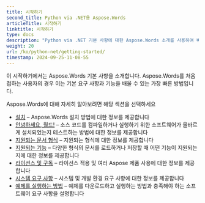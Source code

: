 ```yaml
---
title: 시작하기
second_title: Python via .NET용 Aspose.Words
articleTitle: 시작하기
linktitle: 시작하기
type: docs
description: "Python via .NET 기본 사항에 대한 Aspose.Words 소개를 사용하여 비즈니스를 위한 Aspose.Words의 가치를 실현해 보세요."
weight: 20
url: /ko/python-net/getting-started/
timestamp: 2024-09-25-11-08-55
---
```


이 시작하기에서는 Aspose.Words 기본 사항을 소개합니다. Aspose.Words를 처음 접하는 사용자의 경우 이는 기본 요구 사항과 기능을 배울 수 있는 가장 빠른 방법입니다.

Aspose.Words에 대해 자세히 알아보려면 해당 섹션을 선택하세요

- [설치](/words/ko/python-net/installation/) – Aspose.Words 설치 방법에 대한 정보를 제공합니다
- [안녕하세요, 월드!](/words/ko/python-net/hello-world/) – 소스 코드를 컴파일하거나 실행하기 위한 소프트웨어가 올바르게 설치되었는지 테스트하는 방법에 대한 정보를 제공합니다
- [지원되는 문서 형식](/words/ko/python-net/supported-document-formats/) – 지원되는 형식에 대한 정보를 제공합니다
- [지원되는 기능](/words/ko/python-net/features/) – 다양한 형식의 문서를 로드하거나 저장할 때 어떤 기능이 지원되는지에 대한 정보를 제공합니다
- [라이선스 및 구독](/words/ko/python-net/licensing/) – 라이선스 적용 및 여러 Aspose 제품 사용에 대한 정보를 제공합니다
- [시스템 요구 사항](/words/ko/python-net/system-requirements/) – 시스템 및 개발 환경 요구 사항에 대한 정보를 제공합니다
- [예제를 실행하는 방법](/words/ko/python-net/how-to-run-the-examples/) – 예제를 다운로드하고 실행하는 방법과 충족해야 하는 소프트웨어 요구 사항을 설명합니다

